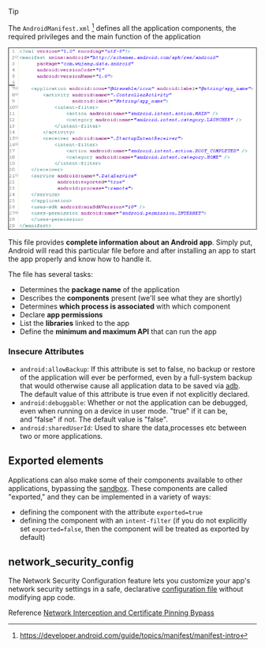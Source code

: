 >[!tip]
>The `AndroidManifest.xml` [^1] defines all the application components, the required privileges and the main function of the application


[^1]: https://developer.android.com/guide/topics/manifest/manifest-intro


![](../../zzz_res/attachments/Manifest.png)

This file provides **complete information about an Android app**. Simply put, Android will read this particular file before and after installing an app to start the app properly and know how to handle it.

The file has several tasks:
- Determines the **package name** of the application
- Describes the **components** present (we'll see what they are shortly)
- Determines **which process is associated** with which component
- Declare **app permissions**
- List the **libraries** linked to the app
- Define the **minimum and maximum API** that can run the app

### Insecure Attributes
- `android:allowBackup`: If this attribute is set to false, no backup or restore of the application will ever be performed, even by a full-system backup that would otherwise cause all application data to be saved via [adb](../Tools/adb.md). The default value of this attribute is true even if not explicitly declared.
- `android:debuggable`: Whether or not the application can be debugged, even when running on a device in user mode. "true" if it can be, and "false" if not. The default value is "false".
- `android:sharedUserId`: Used to share the data,processes etc between two or more applications.

## Exported elements

Applications can also make some of their components available to other applications, bypassing the [sandbox](Android%20101.md#Application%20Sandboxing%20and%20Secure%20inter-process%20communication). These components are called "exported," and they can be implemented in a variety of ways:

- defining the component with the attribute `exported=true`
- defining the component with an `intent-filter` (if you do not explicitly set `exported=false`, then the component will be treated as exported by default)

## network_security_config

The Network Security Configuration feature lets you customize your app's network security settings in a safe, declarative [configuration file](https://developer.android.com/training/articles/security-config#FileFormat) without modifying app code.

Reference [Network Interception and Certificate Pinning Bypass](Android%20Dynamic%20application%20security%20testing%20(DAST).md#Network%20Interception%20and%20Certificate%20Pinning%20Bypass)